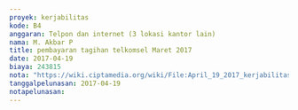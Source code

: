 ```yaml
---
proyek: kerjabilitas
kode: B4
anggaran: Telpon dan internet (3 lokasi kantor lain)
nama: M. Akbar P
title: pembayaran tagihan telkomsel Maret 2017
date: 2017-04-19
biaya: 243815
nota: "https://wiki.ciptamedia.org/wiki/File:April_19_2017_kerjabilitas_B4_pulsa_akbar.jpg"
tanggalpelunasan: 2017-04-19
notapelunasan:
---
```


